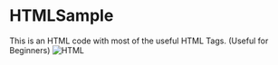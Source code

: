 # HTMLSample
This is an HTML code with most of the useful HTML Tags. (Useful for Beginners)
![HTML](https://www.google.com/imgres?q=html%20logo%20png&imgurl=https%3A%2F%2Flogowik.com%2Fcontent%2Fuploads%2Fimages%2F492_html5.jpg&imgrefurl=https%3A%2F%2Flogowik.com%2Fhtml5-vector-logo-204.html&docid=vz8V6kIxDALl5M&tbnid=4hnw5P6F_c4QtM&vet=12ahUKEwiGktTclbOHAxUnUGwGHQ3XAFcQM3oECFgQAA..i&w=866&h=650&hcb=2&ved=2ahUKEwiGktTclbOHAxUnUGwGHQ3XAFcQM3oECFgQAA)
